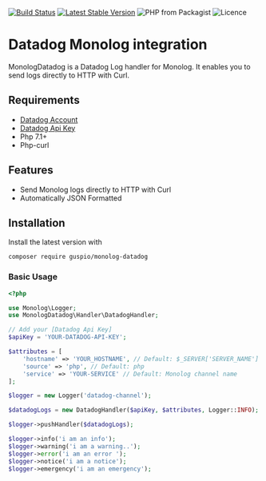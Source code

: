 [![Build Status](https://img.shields.io/travis/guspio/monolog-datadog?branch=master&style=flat-square)](https://travis-ci.org/guspio/monolog-datadog)
[![Latest Stable Version](https://img.shields.io/packagist/v/guspio/monolog-datadog.svg?style=flat-square)](https://packagist.org/packages/guspio/monolog-datadog)
![PHP from Packagist](https://img.shields.io/packagist/php-v/guspio/monolog-datadog?style=flat-square)
![Licence](https://img.shields.io/packagist/l/guspio/monolog-datadog?style=flat-square)

# Datadog Monolog integration


MonologDatadog is a Datadog Log handler for Monolog. It enables you to send logs directly to HTTP with Curl.

## Requirements

- [Datadog Account](https://www.datadoghq.com)
- [Datadog Api Key](https://app.datadoghq.com/account/settings#api)
- Php 7.1+
- Php-curl

## Features

- Send Monolog logs directly to HTTP with Curl
- Automatically JSON Formatted

## Installation

Install the latest version with

```
composer require guspio/monolog-datadog
```


### Basic Usage

```php
<?php

use Monolog\Logger;
use MonologDatadog\Handler\DatadogHandler;

// Add your [Datadog Api Key]
$apiKey = 'YOUR-DATADOG-API-KEY';

$attributes = [
    'hostname' => 'YOUR_HOSTNAME', // Default: $_SERVER['SERVER_NAME']
    'source' => 'php', // Default: php
    'service' => 'YOUR-SERVICE' // Default: Monolog channel name
];

$logger = new Logger('datadog-channel');

$datadogLogs = new DatadogHandler($apiKey, $attributes, Logger::INFO);

$logger->pushHandler($datadogLogs);

$logger->info('i am an info');
$logger->warning('i am a warning..');
$logger->error('i am an error ');
$logger->notice('i am a notice');
$logger->emergency('i am an emergency');
```
